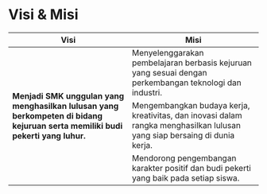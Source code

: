 # Visi & Misi

<table>
  <thead>
    <tr>
      <th class="text-center">Visi</th>
      <th class="text-center">Misi</th>
    </tr>
  </thead>
  <tbody>
    <tr>
      <td rowspan=4><strong>Menjadi SMK unggulan yang menghasilkan lulusan yang berkompeten di bidang kejuruan serta memiliki budi pekerti yang luhur.</strong></td>
    </tr>
    <tr>
      <td>Menyelenggarakan pembelajaran berbasis kejuruan yang sesuai dengan perkembangan teknologi dan industri.</td>
    </tr>
    <tr>
      <td>Mengembangkan budaya kerja, kreativitas, dan inovasi dalam rangka menghasilkan lulusan yang siap bersaing di dunia kerja.</td>
    </tr>
    <tr>
      <td>Mendorong pengembangan karakter positif dan budi pekerti yang baik pada setiap siswa.</td>
    </tr>
  </tbody>
</table>
